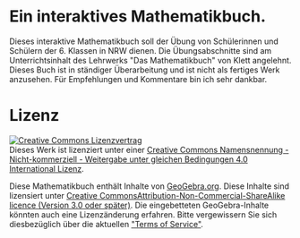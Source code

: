 
# Ein interaktives Mathematikbuch.
Dieses interaktive Mathematikbuch soll der Übung von Schülerinnen und Schülern der 6. Klassen in NRW dienen. Die Übungsabschnitte sind am Unterrichtsinhalt des Lehrwerks "Das Mathematikbuch" von Klett angelehnt. Dieses Buch ist in ständiger Überarbeitung und ist nicht als fertiges Werk anzusehen. Für Empfehlungen und Kommentare bin ich sehr dankbar.

# Lizenz

<a rel="license" href="http://creativecommons.org/licenses/by-nc-sa/4.0/"><img alt="Creative Commons Lizenzvertrag" style="border-width:0" src="https://i.creativecommons.org/l/by-nc-sa/4.0/88x31.png" /></a><br />Dieses Werk ist lizenziert unter einer <a rel="license" href="http://creativecommons.org/licenses/by-nc-sa/4.0/">Creative Commons Namensnennung - Nicht-kommerziell - Weitergabe unter gleichen Bedingungen 4.0 International Lizenz</a>.

Diese Mathematikbuch enthält Inhalte von [GeoGebra.org](https://www.geogebra.org/home). Diese Inhalte sind lizensiert unter [Creative CommonsAttribution-Non-Commercial-ShareAlike licence (Version 3.0 oder später)](https://creativecommons.org/licenses/by-nc-sa/3.0/legalcode). Die eingebetteten GeoGebra-Inhalte könnten auch eine Lizenzänderung erfahren. Bitte vergewissern Sie sich diesbezüglich über die aktuellen ["Terms of Service"](https://www.geogebra.org/tos).
